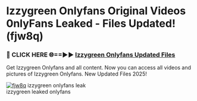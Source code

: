 # Izzygreen Onlyfans Original Videos 0nlyFans Leaked - Files Updated! (fjw8q)

<h3>🔴 CLICK HERE 🌐==►► <a href="https://tinyurl.com/ms9xzufz" rel="nofollow">Izzygreen Onlyfans Updated Files</a></h3>

Get Izzygreen Onlyfans and all content. Now you can access all videos and pictures of Izzygreen Onlyfans. New Updated Files 2025!

[![fjw8q](https://i.imgur.com/PQ7UWWw.gif)](https://tinyurl.com/ms9xzufz)
izzygreen onlyfans leak<br>
izzygreen leaked onlyfans